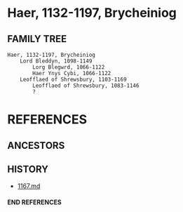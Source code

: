 # Haer, 1132-1197, Brycheiniog

## FAMILY TREE
```
Haer, 1132-1197, Brycheiniog
	Lord Bleddyn, 1098-1149
		Lorg Blegwrd, 1066-1122
		Haer Ynys Cybi, 1066-1122
	Leofflaed of Shrewsbury, 1103-1169
		Leofflaed of Shrewsbury, 1083-1146
		?
```


# REFERENCES

## ANCESTORS

## HISTORY
* [1167.md](../h/1167.md)
#### END REFERENCES